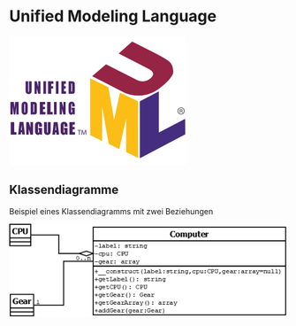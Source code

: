 # Unified Modeling Language

![uml-logo](/docs/img/UML_logo.png)

## Klassendiagramme

Beispiel eines Klassendiagramms mit zwei Beziehungen

![Klassendiagramm](/docs/img/uml-computer.png)